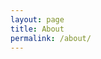 ```yaml
---
layout: page
title: About
permalink: /about/
---
```


<head>
    <!-- Global site tag (gtag.js) - Google Analytics -->
    <script async src="https://www.googletagmanager.com/gtag/js?id=UA-127838774-1"></script>
    <script>
    window.dataLayer = window.dataLayer || [];
    function gtag(){dataLayer.push(arguments);}
    gtag('js', new Date());

    gtag('config', 'UA-127838774-1');
    </script>
</head>

<img src="{{ site.baseurl }}/assets/Quote.png" title="Profile Picture" class="profile">

## 한윤숙
`Android Developer`<br>

### 통신판매 등록
`인천 서구`<br>
100-100 <br>
허가 <br>
 

<!-- ### EXPERIENCE
* SK encar
<h5>Seoul, Korea Nobember, 2016 - Present</h5>
<h5>Android Developer</h5>
<h6>Develop business logics for Android native and hybrid application with Java, JavaScript</h6>
<br>  -->

### CONTACT
minssan9@gmail.com<br>





